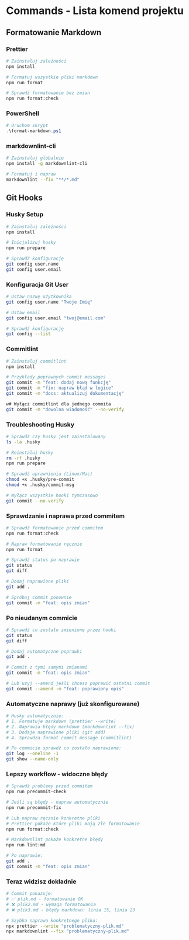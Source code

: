 # Commands - Lista komend projektu

## Formatowanie Markdown

### Prettier

```bash
# Zainstaluj zależności
npm install

# Formatuj wszystkie pliki markdown
npm run format

# Sprawdź formatowanie bez zmian
npm run format:check
```

### PowerShell

```powershell
# Uruchom skrypt
.\format-markdown.ps1
```

### markdownlint-cli

```bash
# Zainstaluj globalnie
npm install -g markdownlint-cli

# Formatuj i napraw
markdownlint --fix "**/*.md"
```

## Git Hooks

### Husky Setup

```bash
# Zainstaluj zależności
npm install

# Inicjalizuj husky
npm run prepare

# Sprawdź konfigurację
git config user.name
git config user.email
```

### Konfiguracja Git User

```bash
# Ustaw nazwę użytkownika
git config user.name "Twoje Imię"

# Ustaw email
git config user.email "twoj@email.com"

# Sprawdź konfigurację
git config --list
```

### Commitlint

```bash
# Zainstaluj commitlint
npm install

# Przykłady poprawnych commit messages
git commit -m "feat: dodaj nową funkcję"
git commit -m "fix: napraw błąd w logice"
git commit -m "docs: aktualizuj dokumentację"

w# Wyłącz commitlint dla jednego commita
git commit -m "dowolna wiadomość" --no-verify
```

### Troubleshooting Husky

```bash
# Sprawdź czy husky jest zainstalowany
ls -la .husky

# Reinstaluj husky
rm -rf .husky
npm run prepare

# Sprawdź uprawnienia (Linux/Mac)
chmod +x .husky/pre-commit
chmod +x .husky/commit-msg

# Wyłącz wszystkie hooki tymczasowo
git commit --no-verify
```

### Sprawdzanie i naprawa przed commitem

```bash
# Sprawdź formatowanie przed commitem
npm run format:check

# Napraw formatowanie ręcznie
npm run format

# Sprawdź status po naprawie
git status
git diff

# Dodaj naprawione pliki
git add .

# Spróbuj commit ponownie
git commit -m "feat: opis zmian"
```

### Po nieudanym commicie

```bash
# Sprawdź co zostało zmienione przez hooki
git status
git diff

# Dodaj automatyczne poprawki
git add .

# Commit z tymi samymi zmianami
git commit -m "feat: opis zmian"

# Lub użyj --amend jeśli chcesz poprawić ostatni commit
git commit --amend -m "feat: poprawiony opis"
```

### Automatyczne naprawy (już skonfigurowane)

```bash
# Husky automatycznie:
# 1. Formatuje markdown (prettier --write)
# 2. Naprawia błędy markdown (markdownlint --fix)
# 3. Dodaje naprawione pliki (git add)
# 4. Sprawdza format commit message (commitlint)

# Po commicie sprawdź co zostało naprawione:
git log --oneline -1
git show --name-only
```

### Lepszy workflow - widoczne błędy

```bash
# Sprawdź problemy przed commitem
npm run precommit-check

# Jeśli są błędy - napraw automatycznie
npm run precommit-fix

# Lub napraw ręcznie konkretne pliki
# Prettier pokaże które pliki mają złe formatowanie
npm run format:check

# Markdownlint pokaże konkretne błędy
npm run lint:md

# Po naprawie:
git add .
git commit -m "feat: opis zmian"
```

### Teraz widzisz dokładnie

```bash
# Commit pokazuje:
# ✅ plik.md - formatowanie OK
# ❌ plik2.md - wymaga formatowania
# ❌ plik3.md - błędy markdown: linia 15, linia 23

# Szybka naprawa konkretnego pliku:
npx prettier --write "problematyczny-plik.md"
npx markdownlint --fix "problematyczny-plik.md"
```
